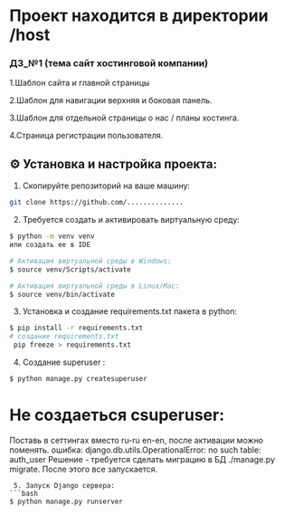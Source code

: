 
  <h1>
    Проект находится в директории /host 
  </h1>
  <h3>
    ДЗ_№1 (тема сайт хостинговой компании) 
  </h3>
  <p>
     1.Шаблон сайта и главной страницы
  </p>
  <p>
     2.Шаблон для навигации верхняя и боковая панель.
  </p>
  <p>
    3.Шаблон для отдельной страницы о нас / планы хостинга.
  </p>
  <p>
     4.Страница регистрации пользователя.
  </p>
  



## ⚙️ Установка и настройка проекта:

  1. Скопируйте репозиторий на ваше машину:
```bash
git clone https://github.com/..............
```
  2. Требуется создать и активировать виртуальную среду:
```bash
$ python -m venv venv
или создать ее в IDE

# Активация виртуальной среды в Windows:
$ source venv/Scripts/activate

# Активация виртуальной среды в Linux/Mac:
$ source venv/bin/activate
```
  3. Установка и создание requirements.txt пакета в python:
```bash
$ pip install -r requirements.txt
# создание requirements.txt
 pip freeze > requirements.txt
``` 
  4. Создание superuser :
```bash
$ python manage.py createsuperuser
``` 
#  Не создаеться сsuperuser:
   
Поставь в сеттингах вместо ru-ru en-en, после активации можно поменять.
ошибка: django.db.utils.OperationalError: no such table: auth_user
Решение - требуется сделать миграцию в БД ./manage.py migrate. После этого все запускается.
```  
 5. Запуск Django сервера:
```bash
$ python manage.py runserver
``` 
